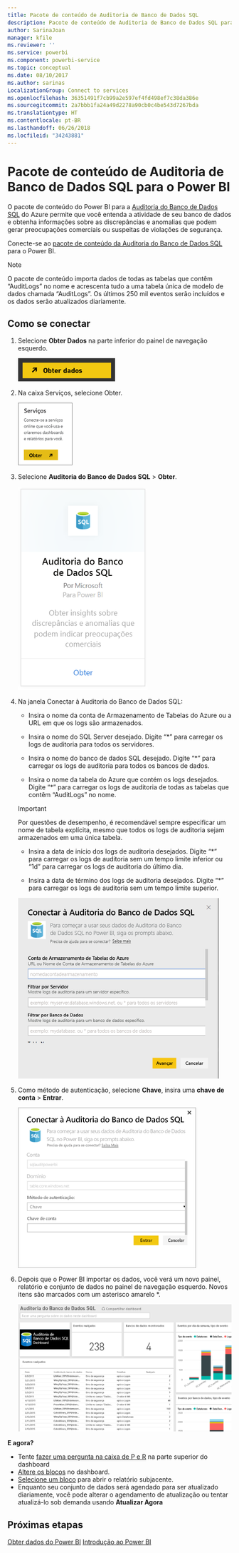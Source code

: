 ```yaml
---
title: Pacote de conteúdo de Auditoria de Banco de Dados SQL
description: Pacote de conteúdo de Auditoria de Banco de Dados SQL para o Power BI
author: SarinaJoan
manager: kfile
ms.reviewer: ''
ms.service: powerbi
ms.component: powerbi-service
ms.topic: conceptual
ms.date: 08/10/2017
ms.author: sarinas
LocalizationGroup: Connect to services
ms.openlocfilehash: 36351491f7cb99a2e597ef4fd498ef7c38da386e
ms.sourcegitcommit: 2a7bbb1fa24a49d2278a90cb0c4be543d7267bda
ms.translationtype: HT
ms.contentlocale: pt-BR
ms.lasthandoff: 06/26/2018
ms.locfileid: "34243881"
---
```

# <a name="sql-database-auditing-content-pack-for-power-bi"></a>Pacote de conteúdo de Auditoria de Banco de Dados SQL para o Power BI
O pacote de conteúdo do Power BI para a [Auditoria do Banco de Dados SQL](http://azure.microsoft.com/documentation/articles/sql-database-auditing-get-started/) do Azure permite que você entenda a atividade de seu banco de dados e obtenha informações sobre as discrepâncias e anomalias que podem gerar preocupações comerciais ou suspeitas de violações de segurança. 

Conecte-se ao [pacote de conteúdo da Auditoria do Banco de Dados SQL](https://app.powerbi.com/getdata/services/sql-db-auditing) para o Power BI.

>[!NOTE]
>O pacote de conteúdo importa dados de todas as tabelas que contêm “AuditLogs” no nome e acrescenta tudo a uma tabela única de modelo de dados chamada “AuditLogs”. Os últimos 250 mil eventos serão incluídos e os dados serão atualizados diariamente.

## <a name="how-to-connect"></a>Como se conectar
1. Selecione **Obter Dados** na parte inferior do painel de navegação esquerdo.
   
   ![](media/service-connect-to-azure-sql-database-auditing/pbi_getdata.png) 
2. Na caixa Serviços, selecione Obter.
   
   ![](media/service-connect-to-azure-sql-database-auditing/pbi_getservices.png) 
3. Selecione **Auditoria do Banco de Dados SQL** \> **Obter**.
   
   ![](media/service-connect-to-azure-sql-database-auditing/sqldbaudit.png)
4. Na janela Conectar à Auditoria do Banco de Dados SQL:
   
   - Insira o nome da conta de Armazenamento de Tabelas do Azure ou a URL em que os logs são armazenados.
   
   - Insira o nome do SQL Server desejado. Digite “\*” para carregar os logs de auditoria para todos os servidores.
   
   - Insira o nome do banco de dados SQL desejado. Digite “\*” para carregar os logs de auditoria para todos os bancos de dados.
   
   - Insira o nome da tabela do Azure que contém os logs desejados. Digite “\*” para carregar os logs de auditoria de todas as tabelas que contêm “AuditLogs” no nome.
   
   >[!IMPORTANT]
   >Por questões de desempenho, é recomendável sempre especificar um nome de tabela explícita, mesmo que todos os logs de auditoria sejam armazenados em uma única tabela.
   
   - Insira a data de início dos logs de auditoria desejados. Digite “\*” para carregar os logs de auditoria sem um tempo limite inferior ou “1d” para carregar os logs de auditoria do último dia.
   
   - Insira a data de término dos logs de auditoria desejados. Digite “\*” para carregar os logs de auditoria sem um tempo limite superior.
   
   ![](media/service-connect-to-azure-sql-database-auditing/dbauditing_param.png)
5. Como método de autenticação, selecione **Chave**, insira uma **chave de conta** \> **Entrar**.
   
   ![](media/service-connect-to-azure-sql-database-auditing/pbi_sqlauditing3.png)
6. Depois que o Power BI importar os dados, você verá um novo painel, relatório e conjunto de dados no painel de navegação esquerdo. Novos itens são marcados com um asterisco amarelo \*.
   
   ![](media/service-connect-to-azure-sql-database-auditing/pbi_sqldbauditingnewdash.png)

**E agora?**

* Tente [fazer uma pergunta na caixa de P e R](power-bi-q-and-a.md) na parte superior do dashboard
* [Altere os blocos](service-dashboard-edit-tile.md) no dashboard.
* [Selecione um bloco](service-dashboard-tiles.md) para abrir o relatório subjacente.
* Enquanto seu conjunto de dados será agendado para ser atualizado diariamente, você pode alterar o agendamento de atualização ou tentar atualizá-lo sob demanda usando **Atualizar Agora**

## <a name="next-steps"></a>Próximas etapas
[Obter dados do Power BI](service-get-data.md)
[Introdução ao Power BI](service-get-started.md)
